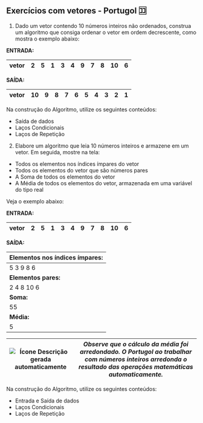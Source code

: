 ## Exercícios com vetores - Portugol :koko:

1. Dado um vetor contendo 10 números inteiros não ordenados, construa um algoritmo que consiga ordenar o vetor em ordem decrescente, como mostra o exemplo abaixo:

**ENTRADA:**

| **vetor** | 2    | 5    | 1    | 3    | 4    | 9    | 7    | 8    | 10   | 6    |
| --------- | ---- | ---- | ---- | ---- | ---- | ---- | ---- | ---- | ---- | ---- |

**SAÍDA:**

| **vetor** | 10   | 9    | 8    | 7    | 6    | 5    | 4    | 3    | 2    | 1    |
| --------- | ---- | ---- | ---- | ---- | ---- | ---- | ---- | ---- | ---- | ---- |



Na construção do Algoritmo, utilize os seguintes conteúdos:

- Saída de dados
- Laços Condicionais
- Laços de Repetição



2. Elabore um algoritmo que leia 10 números inteiros e armazene em um vetor. Em seguida, mostre na tela:

- Todos os elementos nos índices ímpares do vetor 
- Todos os elementos do vetor que são números pares
- A Soma de todos os elementos do vetor
- A Média de todos os elementos do vetor, armazenada em uma variável do tipo real

Veja o exemplo abaixo:

**ENTRADA:**

| **vetor** | 2    | 5    | 1    | 3    | 4    | 9    | 7    | 8    | 10   | 6    |
| --------- | ---- | ---- | ---- | ---- | ---- | ---- | ---- | ---- | ---- | ---- |

**SAÍDA:**

| **Elementos nos índices ímpares:** |
| ---------------------------------- |
| 5 3 9 8 6                          |
| **Elementos pares:**               |
| 2 4 8 10 6                         |
| **Soma:**                          |
| 55                                 |
| **Média:**                         |
| 5                                  |

| ![Ícone  Descrição gerada automaticamente](https://lh5.googleusercontent.com/iU6aLkM-DO8LR_p6op9VUpruPtegYfBBBE1vMfbu83wmdmJSau4UOnYp591W1DckJX-pwMe2BGhr7Plzd9gEsj0_q17JdUgaUT2Ngl3LRTKGr38vruVjXBPEthmrLR4rlTsKcIUbIsckI5Q0TIij3A) | *Observe que o cálculo da média foi arredondado. O Portugol ao trabalhar com números inteiros arredonda o resultado das operações matemáticas automaticamente.* |
| ------------------------------------------------------------ | ------------------------------------------------------------ |

Na construção do Algoritmo, utilize os seguintes conteúdos:

- Entrada e Saída de dados
- Laços Condicionais
- Laços de Repetição